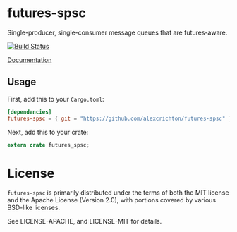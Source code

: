 # futures-spsc

Single-producer, single-consumer message queues that are futures-aware.

[![Build Status](https://travis-ci.org/alexcrichton/futures-spsc.svg?branch=master)](https://travis-ci.org/alexcrichton/futures-spsc)

[Documentation](http://alexcrichton.com/futures-spsc)

## Usage

First, add this to your `Cargo.toml`:

```toml
[dependencies]
futures-spsc = { git = "https://github.com/alexcrichton/futures-spsc" }
```

Next, add this to your crate:

```rust
extern crate futures_spsc;
```

# License

`futures-spsc` is primarily distributed under the terms of both the MIT license
and the Apache License (Version 2.0), with portions covered by various BSD-like
licenses.

See LICENSE-APACHE, and LICENSE-MIT for details.
